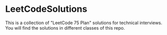 # LeetCodeSolutions

This is a collection of "LeetCode 75 Plan" solutions for technical interviews. You will find the solutions in different classes of this repo. 
